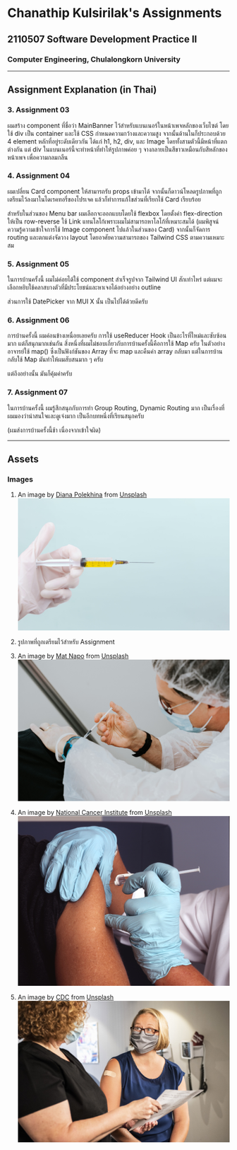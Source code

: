 # Chanathip Kulsirilak's Assignments

## 2110507 Software Development Practice II

### Computer Engineering, Chulalongkorn University

***

## Assignment Explanation (in Thai)

### 3. Assignment 03

ผมสร้าง component ที่ชื่อว่า MainBanner ไว้สำหรับแบนเนอร์ในหน้าเพจหลักของเว็บไซต์ โดยใช้ div เป็น container และใช้ CSS กำหนดความกว้างและความสูง จากนั้นด้านในก็ประกอบด้วย 4 element หลักที่อยู่ระดับเดียวกัน ได้แก่ h1, h2, div, และ Image โดยทั้งสามตัวนี้มีหน้าที่แตกต่างกัน แต่ div ในแบนเนอร์นี้จะทำหน้าที่ทำให้รูปภาพค่อย ๆ จางกลายเป็นสีขาวเหมือนกับสีหลักของหน้าเพจ เพื่อความกลมกลืน

### 4. Assignment 04

ผมเปลี่ยน Card component ให้สามารถรับ props เข้ามาได้ จากนั้นก็ดาวน์โหลดรูปภาพที่ถูกเตรียมไว้ลงมาในไดเรคทอรี่ของโปรเจค แล้วก็ทำการแก้ไขส่วนที่เรียกใช้ Card เรียบร้อย

สำหรับในส่วนของ Menu bar ผมเลือกจะออกแบบโดยใช้ flexbox โดยตั้งค่า flex-direction ให้เป็น row-reverse ใช้ Link แทนโลโก้เพราะผมไม่สามารถหาโลโก้ที่เหมาะสมได้ (ผมพิสูจน์ความรู้ความเข้าใจการใช้ Image component ไปแล้วในส่วนของ Card) จากนั้นก็จัดการ routing และตกแต่งจัดวาง layout โดยอาศัยความสามารถของ Tailwind CSS ตามความเหมาะสม

### 5. Assignment 05

ในการบ้านครั้งนี้ ผมไม่ค่อยได้ใช้ component สำเร็จรูปจาก Tailwind UI สักเท่าไหร่ แต่ผมจะเลือกหยิบใช้คลาสบางตัวที่มีประโยชน์และหาเจอได้อย่างอย่าง outline

ส่วนการใช้ DatePicker จาก MUI X นั้น เป็นไปได้ด้วยดีครับ

### 6. Assignment 06

การบ้านครั้งนี้ ผมค่อนข้างเหนื่อยเลยครับ การใช้ useReducer Hook เป็นอะไรที่ใหม่และซับซ้อนมาก แต่ก็สนุกมากเช่นกัน สิ่งหนึ่งที่ผมไม่ชอบเกี่ยวกับการบ้านครั้งนี้คือการใช้ Map ครับ ในตัวอย่าง อาจารย์ใช้ map() ซึ่งเป็นฟังก์ชันของ Array ที่จะ map และคืนค่า array กลับมา แต่ในการบ้านกลับใช้ Map มันทำให้ผมสับสนมาก ๆ ครับ

แต่ถึงอย่างนั้น มันก็คุ้มค่าครับ

### 7. Assignment 07

ในการบ้านครั้งนี้ ผมรู้สึกสนุกกับการทำ Group Routing, Dynamic Routing มาก เป็นเรื่องที่ผมมองว่าน่าสนใจและดูเจ๋งมาก เป็นอีกบทหนึ่งที่เรียนสนุกครับ

(ผมส่งการบ้านครั้งนี้ช้า เนื่องจากเข้าใจผิด)

***

## Assets

### Images

1. An image by [Diana Polekhina](https://unsplash.com/@diana_pole) from [Unsplash](https://unsplash.com)
![An image](public/images/vaccine_a.jpg)

2. รูปภาพที่ถูกเตรียมไว้สำหรับ Assignment

3. An image by [Mat Napo](https://unsplash.com/@matnapo) from [Unsplash](https://unsplash.com)
![An image](/public/images/vaccine_b.jpg)

4. An image by [National Cancer Institute](https://unsplash.com/@nci) from [Unsplash](https://unsplash.com)
![An image](/public/images/vaccine_c.jpg)

5. An image by [CDC](https://unsplash.com/@cdc) from [Unsplash](https://unsplash.com)
![An image](/public/images/vaccine_d.jpg)